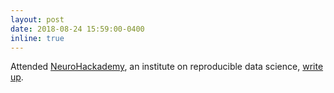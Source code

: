 ```yaml
---
layout: post
date: 2018-08-24 15:59:00-0400
inline: true
---
```


Attended [NeuroHackademy](https://github.com/neurohackademy/2018_materials), an institute on reproducible data science, [write up](https://escience.washington.edu/neurohackademy-participants-offer-perspectives/).  
